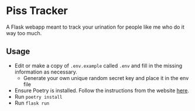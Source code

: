 # Piss Tracker

A Flask webapp meant to track your urination for people like me who do it way too much.

## Usage
- Edit or make a copy of `.env.example` called `.env` and fill in the missing information as necessary.
  - Generate your own unique random secret key and place it in the env file
- Ensure Poetry is installed. Follow the instructions from the website [here](https://python-poetry.org/).
- Run `poetry install`
- Run `flask run`
